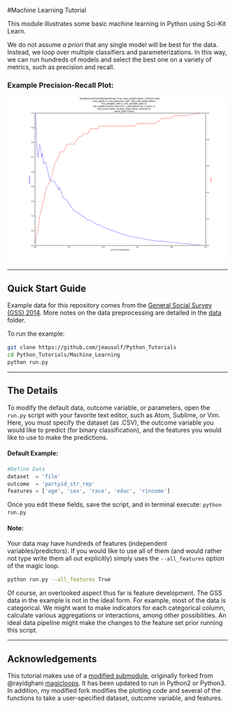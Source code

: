 #Machine Learning Tutorial

This module illustrates some basic machine learning in Python using Sci-Kit Learn.

We do not assume *a priori* that any single model will be best for the data. Instead, we loop over multiple classifiers and parameterizations. In this way, we can run hundreds of models and select the best one on a variety of metrics, such as precision and recall.

### Example Precision-Recall Plot:

![](example.png)

---

## Quick Start Guide

Example data for this repository comes from the [General Social Survey (GSS) 2014](http://gss.norc.org/get-the-data/stata). More notes on the data preprocessing are detailed in the [data](data/) folder.

To run the example:

```bash
git clone https://github.com/jmausolf/Python_Tutorials
cd Python_Tutorials/Machine_Learning
python run.py
```

---

## The Details

To modify the default data, outcome variable, or parameters, open the `run.py` script with your favorite text editor, such as Atom, Sublime, or Vim. Here, you must specify the dataset (as .CSV), the outcome variable you would like to predict (for binary classification), and the features you would like to use to make the predictions.

#### Default Example:

```python
#Define Data
dataset  = 'file'
outcome  = 'partyid_str_rep'
features = ['age', 'sex', 'race', 'educ', 'rincome']
```

Once you edit these fields, save the script, and in terminal execute: `python run.py`

#### Note:

Your data may have hundreds of features (independent variables/predictors). If you would like to use all of them (and would rather not type write them all out explicitly) simply uses the `--all_features` option of the magic loop.

```bash
python run.py --all_features True
```

Of course, an overlooked aspect thus far is feature development. The GSS data in the example is not in the ideal form. For example, most of the data is categorical. We might want to make indicators for each categorical column, calculate various aggregations or interactions, among other possibilities. An ideal data pipeline might make the changes to the feature set prior running this script.

---

## Acknowledgements

This tutorial makes use of a [modified submodule](https://github.com/jmausolf/magicloops), originally forked from @rayidghani [magicloops](https://github.com/rayidghani/magicloops). It has been updated to run in Python2 or Python3. In addition, my modified fork modifies the plotting code and several of the functions to take a user-specified dataset, outcome variable, and features.
